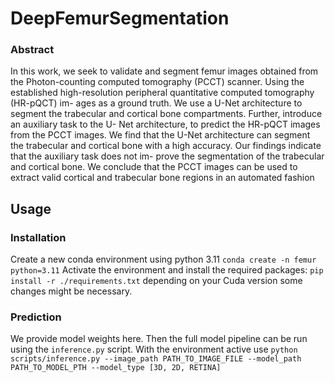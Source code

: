 # DeepFemurSegmentation
### Abstract
In this work, we seek to validate and segment femur images obtained from the
Photon-counting computed tomography (PCCT) scanner. Using the established
high-resolution peripheral quantitative computed tomography (HR-pQCT) im-
ages as a ground truth. We use a U-Net architecture to segment the trabecular
and cortical bone compartments. Further, introduce an auxiliary task to the U-
Net architecture, to predict the HR-pQCT images from the PCCT images. We
find that the U-Net architecture can segment the trabecular and cortical bone
with a high accuracy. Our findings indicate that the auxiliary task does not im-
prove the segmentation of the trabecular and cortical bone. We conclude that the
PCCT images can be used to extract valid cortical and trabecular bone regions
in an automated fashion
## Usage

### Installation
Create a new conda environment using python 3.11 
`conda create -n femur python=3.11`
Activate the environment and install the required packages:
`pip install -r ./requirements.txt`
depending on your Cuda version some changes might be necessary.

### Prediction
We provide model weights here.
Then the full model pipeline can be run using the `inference.py` script.
With the environment active use `python scripts/inference.py --image_path PATH_TO_IMAGE_FILE --model_path PATH_TO_MODEL_PTH --model_type [3D, 2D, RETINA]`








